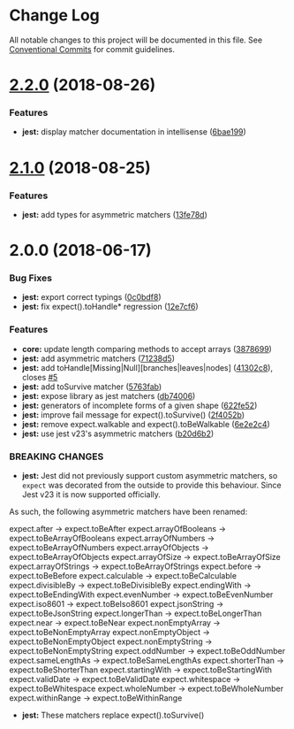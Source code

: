 # Change Log

All notable changes to this project will be documented in this file.
See [Conventional Commits](https://conventionalcommits.org) for commit guidelines.

<a name="2.2.0"></a>
# [2.2.0](https://github.com/JamieMason/expect-more/compare/expect-more-jest@2.1.0...expect-more-jest@2.2.0) (2018-08-26)


### Features

* **jest:** display matcher documentation in intellisense ([6bae199](https://github.com/JamieMason/expect-more/commit/6bae199))





<a name="2.1.0"></a>
# [2.1.0](https://github.com/JamieMason/expect-more/compare/expect-more-jest@2.0.0...expect-more-jest@2.1.0) (2018-08-25)


### Features

* **jest:** add types for asymmetric matchers ([13fe78d](https://github.com/JamieMason/expect-more/commit/13fe78d))





<a name="2.0.0"></a>

# 2.0.0 (2018-06-17)

### Bug Fixes

- **jest:** export correct typings ([0c0bdf8](https://github.com/JamieMason/expect-more/commit/0c0bdf8))
- **jest:** fix expect().toHandle\* regression ([12e7cf6](https://github.com/JamieMason/expect-more/commit/12e7cf6))

### Features

- **core:** update length comparing methods to accept arrays
  ([3878699](https://github.com/JamieMason/expect-more/commit/3878699))
- **jest:** add asymmetric matchers ([71238d5](https://github.com/JamieMason/expect-more/commit/71238d5))
- **jest:** add toHandle[Missing|Null][branches|leaves|nodes]
  ([41302c8](https://github.com/JamieMason/expect-more/commit/41302c8)), closes
  [#5](https://github.com/JamieMason/expect-more/issues/5)
- **jest:** add toSurvive matcher ([5763fab](https://github.com/JamieMason/expect-more/commit/5763fab))
- **jest:** expose library as jest matchers ([db74006](https://github.com/JamieMason/expect-more/commit/db74006))
- **jest:** generators of incomplete forms of a given shape
  ([622fe52](https://github.com/JamieMason/expect-more/commit/622fe52))
- **jest:** improve fail message for expect().toSurvive()
  ([2f4052b](https://github.com/JamieMason/expect-more/commit/2f4052b))
- **jest:** remove expect.walkable and expect().toBeWalkable
  ([6e2e2c4](https://github.com/JamieMason/expect-more/commit/6e2e2c4))
- **jest:** use jest v23's asymmetric matchers ([b20d6b2](https://github.com/JamieMason/expect-more/commit/b20d6b2))

### BREAKING CHANGES

- **jest:** Jest did not previously support custom asymmetric matchers, so `expect` was decorated from the outside to
  provide this behaviour. Since Jest v23 it is now supported officially.

As such, the following asymmetric matchers have been renamed:

expect.after → expect.toBeAfter expect.arrayOfBooleans → expect.toBeArrayOfBooleans expect.arrayOfNumbers →
expect.toBeArrayOfNumbers expect.arrayOfObjects → expect.toBeArrayOfObjects expect.arrayOfSize → expect.toBeArrayOfSize
expect.arrayOfStrings → expect.toBeArrayOfStrings expect.before → expect.toBeBefore expect.calculable →
expect.toBeCalculable expect.divisibleBy → expect.toBeDivisibleBy expect.endingWith → expect.toBeEndingWith
expect.evenNumber → expect.toBeEvenNumber expect.iso8601 → expect.toBeIso8601 expect.jsonString → expect.toBeJsonString
expect.longerThan → expect.toBeLongerThan expect.near → expect.toBeNear expect.nonEmptyArray → expect.toBeNonEmptyArray
expect.nonEmptyObject → expect.toBeNonEmptyObject expect.nonEmptyString → expect.toBeNonEmptyString expect.oddNumber →
expect.toBeOddNumber expect.sameLengthAs → expect.toBeSameLengthAs expect.shorterThan → expect.toBeShorterThan
expect.startingWith → expect.toBeStartingWith expect.validDate → expect.toBeValidDate expect.whitespace →
expect.toBeWhitespace expect.wholeNumber → expect.toBeWholeNumber expect.withinRange → expect.toBeWithinRange

- **jest:** These matchers replace expect().toSurvive()
